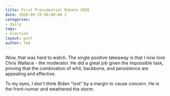 ```yaml
---
title: First Presidential Debate 2020
date: 2020-09-29 00:00:00 Z
categories:
- daily
tags:
- election
layout: post
author: Ted
---
```


Wow, that was hard to watch. The single positive takeaway is that I now love Chris Wallace - the moderator. He did a great job given the impossible task, proving that the combination of whit, backbone, and persistence are appealing and effective.

To my eyes, I don't think Biden "lost" by a margin to cause concern. He is the front-runner and weathered the storm. 
